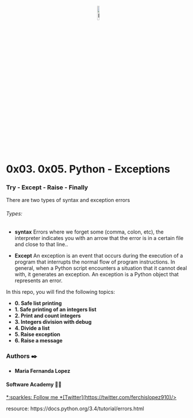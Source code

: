 <p align="center"><img src='https://img.icons8.com/nolan/452/python.png' alt='Banner' width=10%></p>

# 0x03. 0x05. Python - Exceptions

### Try - Except - Raise - Finally
<p>
There are two types of syntax and exception errors

###### Types:
* __syntax__ 
Errors where we forget some (comma, colon, etc), the interpreter indicates you with an arrow that the error is in a certain file and close to that line..

* __Except__
An exception is an event that occurs during the execution of a program that interrupts the normal flow of program instructions. In general, when a Python script encounters a situation that it cannot deal with, it generates an exception. An exception is a Python object that represents an error.

<p>

In this repo, you will find the following topics:

* __0. Safe list printing__
* __1. Safe printing of an integers list__
* __2. Print and count integers__
* __3. Integers division with debug__
* __4. Divide a list__
* __5. Raise exception__
* __6. Raise a message__


### Authors :black_nib:
* __Maria Fernanda Lopez__

#### Software Academy 👨‍💻

<p aling="center">
<a href="https://www.holbertonschool.com" target="_blank">
*:sparkles: Follow me *[Twitter](https://twitter.com/ferchislopez910)/></a>
</p>

<p>resource:
https://docs.python.org/3.4/tutorial/errors.html <p>
